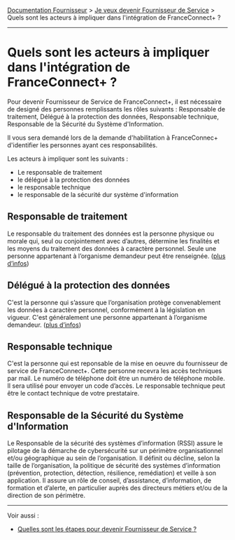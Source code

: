 [Documentation Fournisseur](../README.md) > [Je veux devenir Fournisseur de Service](../README.md#je-veux-devenir-fournisseur-de-service) > Quels sont les acteurs à impliquer dans l'intégration de FranceConnect+ ?

---

# Quels sont les acteurs à impliquer dans l'intégration de FranceConnect+ ?

Pour devenir Fournisseur de Service de FranceConnect+, il est nécessaire de designé des personnes remplissants les rôles suivants : Responsable de traitement, Délégué à la protection des données, Responsable technique, Responsable de la Sécurité du Système d'Information. 

Il vous sera demandé lors de la demande d'habilitation à FranceConnec+ d'identifier les personnes ayant ces responsabilités. 

Les acteurs à impliquer sont les suivants : 

- Le responsable de traitement
- le délégué à la protection des données
- le responsable technique
- le responsable de la sécurité dur système d'information 


## Responsable de traitement

Le responsable du traitement des données est la personne physique ou morale qui, seul ou conjointement avec d’autres, détermine les finalités et les moyens du traitement des données à caractère personnel. Seule une personne appartenant à l’organisme demandeur peut être renseignée. ([plus d’infos](https://www.cnil.fr/fr/definition/responsable-de-traitement))

## Délégué à la protection des données

C'est la personne qui s’assure que l’organisation protège convenablement les données à caractère personnel, conformément à la législation en vigueur. C'est généralement une personne appartenant à l’organisme demandeur. ([plus d’infos](https://www.cnil.fr/fr/designation-dpo))

##  Responsable technique

C'est la personne qui est reponsable de la mise en oeuvre du fournisseur de service de FranceConnect+. Cette personne recevra les accès techniques par mail. Le numéro de téléphone doit être un numéro de téléphone mobile. Il sera utilisé pour envoyer un code d’accès. Le responsable technique peut être le contact technique de votre prestataire. 

## Responsable de la Sécurité du Système d'Information 

Le Responsable de la sécurité des systèmes d’information (RSSI)
assure le pilotage de la démarche de cybersécurité sur un périmètre
organisationnel et/ou géographique au sein de l’organisation. Il définit
ou décline, selon la taille de l’organisation, la politique de sécurité des
systèmes d’information (prévention, protection, détection, résilience,
remédiation) et veille à son application. Il assure un rôle de conseil,
d’assistance, d’information, de formation et d’alerte, en particulier
auprès des directeurs métiers et/ou de la direction de son périmètre.

---

Voir aussi : 

* [Quelles sont les étapes pour devenir Fournisseur de Service ? ](pilotage-etapes.md)
